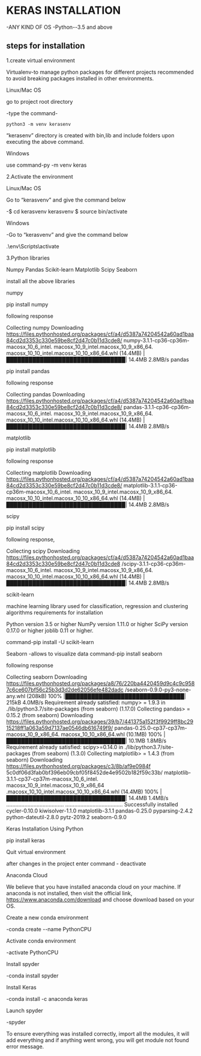 # KERAS INSTALLATION

-ANY KIND OF OS
-Python--3.5 and above

## steps for installation

1.create virtual environment

Virtualenv-to manage python packages for different projects
recommended to avoid breaking packages installed in other environments.

Linux/Mac OS

go to project root directory 
 
-type the command-

`python3 -m venv kerasenv`

“kerasenv” directory is created with bin,lib and include folders upon executing the above command.

Windows

use command-py -m venv keras

2.Activate the environment

Linux/Mac OS

Go to “kerasvenv” and give the command below

-$ cd kerasvenv kerasvenv $ source bin/activate


Windows

-Go to “kerasvenv” and give the command below

.\env\Scripts\activate

3.Python libraries

Numpy
Pandas
Scikit-learn
Matplotlib
Scipy
Seaborn

install all the above libraries

numpy

pip install numpy 

following response

Collecting numpy 
   Downloading 
https://files.pythonhosted.org/packages/cf/a4/d5387a74204542a60ad1baa84cd2d3353c330e59be8cf2d47c0b11d3cde8/ 
   numpy-3.1.1-cp36-cp36m-macosx_10_6_intel.
macosx_10_9_intel.macosx_10_9_x86_64. 
   macosx_10_10_intel.macosx_10_10_x86_64.whl (14.4MB) 
      |████████████████████████████████| 14.4MB 2.8MB/s
pandas

pip install pandas

following response

Collecting pandas 
   Downloading 
https://files.pythonhosted.org/packages/cf/a4/d5387a74204542a60ad1baa84cd2d3353c330e59be8cf2d47c0b11d3cde8/ 
pandas-3.1.1-cp36-cp36m-macosx_10_6_intel.
macosx_10_9_intel.macosx_10_9_x86_64. 
   macosx_10_10_intel.macosx_10_10_x86_64.whl (14.4MB) 
      |████████████████████████████████| 14.4MB 2.8MB/s


matplotlib

pip install matplotlib

following response

Collecting matplotlib 
   Downloading 
https://files.pythonhosted.org/packages/cf/a4/d5387a74204542a60ad1baa84cd2d3353c330e59be8cf2d47c0b11d3cde8/ 
matplotlib-3.1.1-cp36-cp36m-macosx_10_6_intel.
macosx_10_9_intel.macosx_10_9_x86_64. 
   macosx_10_10_intel.macosx_10_10_x86_64.whl (14.4MB) 
      |████████████████████████████████| 14.4MB 2.8MB/s

scipy

pip install scipy

following response,

Collecting scipy 
   Downloading 
https://files.pythonhosted.org/packages/cf/a4/d5387a74204542a60ad1baa84cd2d3353c330e59be8cf2d47c0b11d3cde8 
/scipy-3.1.1-cp36-cp36m-macosx_10_6_intel.
macosx_10_9_intel.macosx_10_9_x86_64. 
   macosx_10_10_intel.macosx_10_10_x86_64.whl (14.4MB) 
      |████████████████████████████████| 14.4MB 2.8MB/s


scikit-learn

machine learning library used for classification, regression and clustering algorithms
requirements for installation

Python version 3.5 or higher
NumPy version 1.11.0 or higher
SciPy version 0.17.0 or higher
joblib 0.11 or higher.

command-pip install -U scikit-learn

Seaborn
-allows to visualize data
command-pip install seaborn

following response

Collecting seaborn 
   Downloading 
https://files.pythonhosted.org/packages/a8/76/220ba4420459d9c4c9c9587c6ce607bf56c25b3d3d2de62056efe482dadc 
/seaborn-0.9.0-py3-none-any.whl (208kB) 100% 
   |████████████████████████████████| 215kB 4.0MB/s 
Requirement already satisfied: numpy> = 1.9.3 in 
./lib/python3.7/site-packages (from seaborn) (1.17.0) 
Collecting pandas> = 0.15.2 (from seaborn) 
   Downloading 
https://files.pythonhosted.org/packages/39/b7/441375a152f3f9929ff8bc2915218ff1a063a59d7137ae0546db616749f9/ 
pandas-0.25.0-cp37-cp37m-macosx_10_9_x86_64.
macosx_10_10_x86_64.whl (10.1MB) 100% 
   |████████████████████████████████| 10.1MB 1.8MB/s 
Requirement already satisfied: scipy>=0.14.0 in 
./lib/python3.7/site-packages (from seaborn) (1.3.0) 
Collecting matplotlib> = 1.4.3 (from seaborn) 
   Downloading 
https://files.pythonhosted.org/packages/c3/8b/af9e0984f
5c0df06d3fab0bf396eb09cbf05f8452de4e9502b182f59c33b/ 
matplotlib-3.1.1-cp37-cp37m-macosx_10_6_intel.
macosx_10_9_intel.macosx_10_9_x86_64 
.macosx_10_10_intel.macosx_10_10_x86_64.whl (14.4MB) 100% 
   |████████████████████████████████| 14.4MB 1.4MB/s 
...................................... 
...................................... 
Successfully installed cycler-0.10.0 kiwisolver-1.1.0 
matplotlib-3.1.1 pandas-0.25.0 pyparsing-2.4.2 
python-dateutil-2.8.0 pytz-2019.2 seaborn-0.9.0


Keras Installation Using Python

pip install keras

Quit virtual environment

after changes in the project enter command - deactivate


Anaconda Cloud

We believe that you have installed anaconda cloud on your machine. If anaconda is not installed, then visit the official link, https://www.anaconda.com/download and choose download based on your OS.


Create a new conda environment

-conda create --name PythonCPU

Activate conda environment

-activate PythonCPU

Install spyder

-conda install spyder

Install Keras

-conda install -c anaconda keras

Launch spyder

-spyder

To ensure everything was installed correctly, import all the modules, it will add everything and if anything went wrong, you will get module not found error message.




